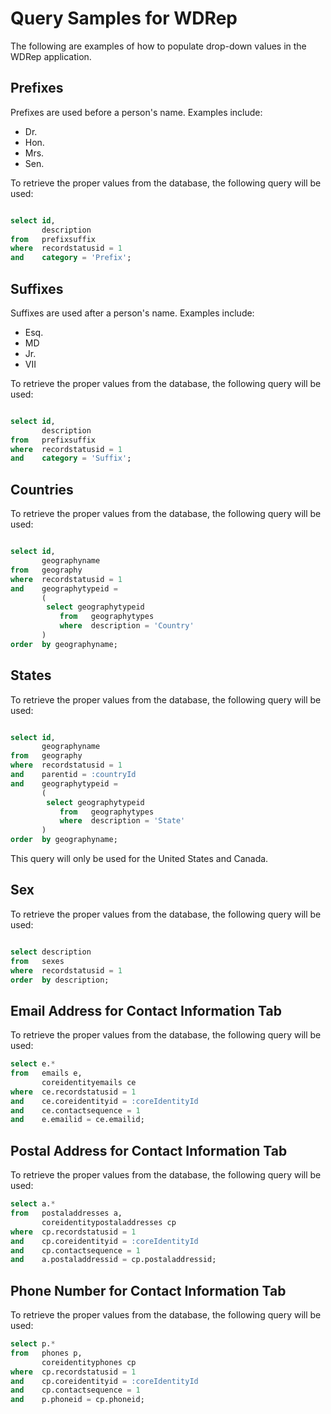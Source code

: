 # Query Samples for WDRep
The following are examples of how to populate drop-down values in the WDRep application.

## Prefixes
Prefixes are used before a person's name.  Examples include:

* Dr.
* Hon.
* Mrs.
* Sen.

To retrieve the proper values from the database, the following query will be used:

```sql

select id, 
       description
from   prefixsuffix
where  recordstatusid = 1
and    category = 'Prefix';

```

## Suffixes
Suffixes are used after a person's name.  Examples include:

* Esq.
* MD
* Jr.
* VII

To retrieve the proper values from the database, the following query will be used:

```sql

select id, 
       description
from   prefixsuffix
where  recordstatusid = 1
and    category = 'Suffix';

```

## Countries
To retrieve the proper values from the database, the following query will be used:

```sql

select id, 
       geographyname
from   geography
where  recordstatusid = 1
and    geographytypeid = 
       (
		select geographytypeid
	       from   geographytypes
	       where  description = 'Country'
       )
order  by geographyname;
```

## States
To retrieve the proper values from the database, the following query will be used:

```sql

select id, 
       geographyname
from   geography
where  recordstatusid = 1
and    parentid = :countryId
and    geographytypeid = 
       (
		select geographytypeid
	       from   geographytypes
	       where  description = 'State'
       )
order  by geographyname;
```

This query will only be used for the United States and Canada.

## Sex
To retrieve the proper values from the database, the following query will be used:

```sql

select description
from   sexes
where  recordstatusid = 1
order  by description;
```

## Email Address for Contact Information Tab
To retrieve the proper values from the database, the following query will be used:

```sql
select e.*
from   emails e,
       coreidentityemails ce
where  ce.recordstatusid = 1
and    ce.coreidentityid = :coreIdentityId
and    ce.contactsequence = 1
and    e.emailid = ce.emailid;

```

## Postal Address for Contact Information Tab
To retrieve the proper values from the database, the following query will be used:

```sql
select a.*
from   postaladdresses a,
       coreidentitypostaladdresses cp
where  cp.recordstatusid = 1
and    cp.coreidentityid = :coreIdentityId
and    cp.contactsequence = 1
and    a.postaladdressid = cp.postaladdressid;


```

## Phone Number for Contact Information Tab
To retrieve the proper values from the database, the following query will be used:

```sql
select p.*
from   phones p,
       coreidentityphones cp
where  cp.recordstatusid = 1
and    cp.coreidentityid = :coreIdentityId
and    cp.contactsequence = 1
and    p.phoneid = cp.phoneid;


```